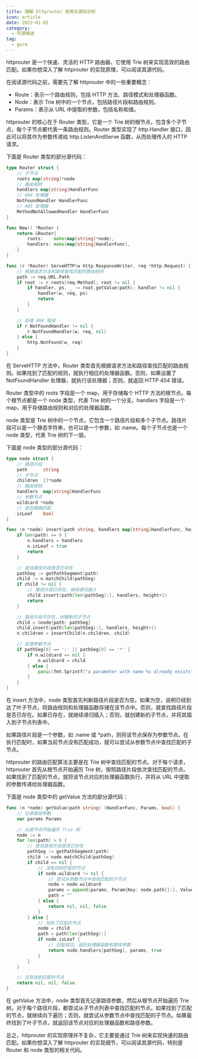 ```yaml
---
title: 理解 httprouter 使用与源码分析 
icon: article
date: 2022-01-05
category:
  - 开源精选
tag:
  - gorm
---
```

httprouter 是一个快速、灵活的 HTTP 路由器，它使用 Trie 树来实现高效的路由匹配。如果你想深入了解 httprouter 的实现原理，可以阅读其源代码。

在阅读源代码之前，需要先了解 httprouter 中的一些重要概念：
- Route：表示一个路由规则，包括 HTTP 方法、路径模式和处理器函数。
- Node：表示 Trie 树中的一个节点，包括路径片段和路由规则。
- Params：表示从 URL 中提取的参数，包括名称和值。

httprouter 的核心在于 Router 类型，它是一个 Trie 树的根节点，包含多个子节点，每个子节点都代表一条路由规则。Router 类型实现了 http.Handler 接口，因此可以将其作为参数传递给 http.ListenAndServe 函数，从而处理传入的 HTTP 请求。

下面是 Router 类型的部分源代码：
```go
type Router struct {
    // 子节点
    roots map[string]*node
    // 路由规则
    handlers map[string]HandlerFunc
    // 404 处理器
    NotFoundHandler HandlerFunc
    // 405 处理器
    MethodNotAllowedHandler HandlerFunc
}

func New() *Router {
    return &Router{
        roots:    make(map[string]*node),
        handlers: make(map[string]HandlerFunc),
    }
}

func (r *Router) ServeHTTP(w http.ResponseWriter, req *http.Request) {
    // 根据请求方法和路径查找匹配的路由规则
    path := req.URL.Path
    if root := r.roots[req.Method]; root != nil {
        if handler, ps, _ := root.getValue(path); handler != nil {
            handler(w, req, ps)
            return
        }
    }

    // 处理 404 错误
    if r.NotFoundHandler != nil {
        r.NotFoundHandler(w, req, nil)
    } else {
        http.NotFound(w, req)
    }
}
```
在 ServeHTTP 方法中，Router 类型首先根据请求方法和路径查找匹配的路由规则。如果找到了匹配的规则，就执行相应的处理器函数。否则，如果设置了 NotFoundHandler 处理器，就执行该处理器；否则，就返回 HTTP 404 错误。

Router 类型中的 roots 字段是一个 map，用于存储每个 HTTP 方法的根节点。每个根节点都是一个 node 类型，代表 Trie 树的一个分支。handlers 字段是一个 map，用于存储路由规则和对应的处理器函数。

node 类型是 Trie 树中的一个节点，它包含一个路径片段和多个子节点。路径片段可以是一个静态字符串，也可以是一个参数，如 :name。每个子节点也是一个 node 类型，代表 Trie 树的下一层。

下面是 node 类型的部分源代码：
```go
type node struct {
    // 路径片段
    path      string
    // 子节点
    children  []*node
    // 路由规则
    handlers  map[string]HandlerFunc
    // 参数节点
    wildcard *node
    // 是否精确匹配
    isLeaf    bool
}

func (n *node) insert(path string, handlers map[string]HandlerFunc, height int) {
    if len(path) == 0 {
        n.handlers = handlers
        n.isLeaf = true
        return
    }

    // 查找路径片段是否已存在
    pathSeg := getPathSegment(path)
    child := n.matchChild(pathSeg)
    if child != nil {
        // 路径片段已存在，继续递归插入
        child.insert(path[len(pathSeg):], handlers, height+1)
        return
    }

    // 路径片段不存在，创建新的子节点
    child = &node{path: pathSeg}
    child.insert(path[len(pathSeg):], handlers, height+1)
    n.children = insertChild(n.children, child)

    // 处理参数节点
    if pathSeg[0] == ':' || pathSeg[0] == '*' {
        if n.wildcard == nil {
            n.wildcard = child
        } else {
            panic(fmt.Sprintf("a parameter with name %s already exists", pathSeg))
        }
    }
}
```
在 insert 方法中，node 类型首先判断路径片段是否为空。如果为空，说明已经到达了叶子节点，将路由规则和处理器函数存储在该节点中。否则，就查找路径片段是否已存在。如果已存在，就继续递归插入；否则，就创建新的子节点，并将其插入到子节点列表中。

如果路径片段是一个参数，如 :name 或 *path，则将该节点保存为参数节点。在执行匹配时，如果当前节点没有匹配成功，就可以尝试从参数节点中查找匹配的子节点。

httprouter 的路由匹配算法主要是在 Trie 树中查找匹配的节点。对于每个请求，httprouter 首先从根节点开始遍历 Trie 树，按照路径片段依次查找匹配的节点。如果找到了匹配的节点，就将该节点对应的处理器函数执行，并将从 URL 中提取的参数传递给处理器函数。

下面是 node 类型中的 getValue 方法的部分源代码：
```go
func (n *node) getValue(path string) (HandlerFunc, Params, bool) {
    // 记录路径参数
    var params Params

    // 从根节点开始遍历 Trie 树
    node := n
    for len(path) > 0 {
        // 查找路径片段是否已存在
        pathSeg := getPathSegment(path)
        child := node.matchChild(pathSeg)
        if child == nil {
            // 没有找到匹配的节点
            if node.wildcard != nil {
                // 尝试从参数节点中查找匹配的子节点
                node = node.wildcard
                params = append(params, Param{Key: node.path[1:], Value: path})
                path = ""
            } else {
                return nil, nil, false
            }
        } else {
            // 找到了匹配的节点
            node = child
            path = path[len(pathSeg):]
            if node.isLeaf {
                // 匹配成功，返回处理器函数和路径参数
                return node.handlers[pathSeg], params, true
            }
        }
    }

    // 没有找到匹配的节点
    return nil, nil, false
}
```
在 getValue 方法中，node 类型首先记录路径参数，然后从根节点开始遍历 Trie 树。对于每个路径片段，都尝试从子节点列表中查找匹配的节点。如果找到了匹配的节点，就继续向下遍历；否则，就尝试从参数节点中查找匹配的子节点。如果最终找到了叶子节点，就返回该节点对应的处理器函数和路径参数。

总之，httprouter 的实现原理并不复杂，它主要是通过 Trie 树来实现快速的路由匹配。如果你想深入了解 httprouter 的实现细节，可以阅读其源代码，特别是 Router 和 node 类型的相关代码。